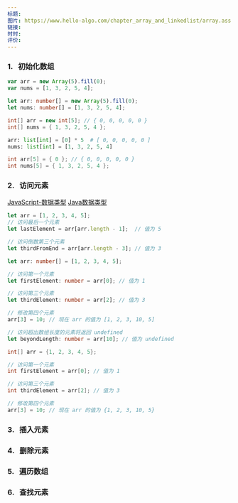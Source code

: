 ```yaml
---
标题: 
图片: https://www.hello-algo.com/chapter_array_and_linkedlist/array.assets/array_definition.png
链接: 
时时: 
评价:
---
```

### 1.   初始化数组

```JavaScript {'title':'JavaScript.js'}
var arr = new Array(5).fill(0); 
var nums = [1, 3, 2, 5, 4];
```

```TypeScript {'title':'TypeScript.ts'}
let arr: number[] = new Array(5).fill(0);
let nums: number[] = [1, 3, 2, 5, 4];
```

```Java {'title':'Java.java'}
int[] arr = new int[5]; // { 0, 0, 0, 0, 0 }
int[] nums = { 1, 3, 2, 5, 4 };
```

```Python {'title':'Python.py'}
arr: list[int] = [0] * 5  # [ 0, 0, 0, 0, 0 ]
nums: list[int] = [1, 3, 2, 5, 4]  
```

```C {'title':'C.c'}
int arr[5] = { 0 }; // { 0, 0, 0, 0, 0 }
int nums[5] = { 1, 3, 2, 5, 4 };
```

### 2.   访问元素
[JavaScript-数据类型](B-前端/00-笔记/JavaScript/01-数据类型.md)
[Java数据类型](Java数据类型.md)

```js
let arr = [1, 2, 3, 4, 5]; 
// 访问最后一个元素 
let lastElement = arr[arr.length - 1];  // 值为 5 

// 访问倒数第三个元素 
let thirdFromEnd = arr[arr.length - 3]; // 值为 3
```

```ts
let arr: number[] = [1, 2, 3, 4, 5];

// 访问第一个元素
let firstElement: number = arr[0]; // 值为 1

// 访问第三个元素
let thirdElement: number = arr[2]; // 值为 3

// 修改第四个元素
arr[3] = 10; // 现在 arr 的值为 [1, 2, 3, 10, 5]

// 访问超出数组长度的元素将返回 undefined
let beyondLength: number = arr[10]; // 值为 undefined
```

```Java
int[] arr = {1, 2, 3, 4, 5};

// 访问第一个元素
int firstElement = arr[0]; // 值为 1

// 访问第三个元素
int thirdElement = arr[2]; // 值为 3

// 修改第四个元素
arr[3] = 10; // 现在 arr 的值为 {1, 2, 3, 10, 5}
```
### 3.   插入元素

### 4.   删除元素

### 5.   遍历数组

### 6.   查找元素